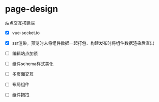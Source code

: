 # page-design

站点交互搭建端

- [x] vue-socket.io
- [x] ssr渲染，预览时未将组件数据一起打包、构建发布时将组件数据渲染后直出
- [ ] 编辑站点加锁
- [ ] 组件schema样式美化 
- [ ] 多页面交互
- [ ] 布局组件
- [ ] 组件拖拽


